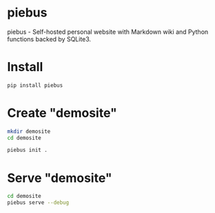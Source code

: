 # piebus

piebus - Self-hosted personal website with Markdown wiki and Python functions backed by SQLite3.


# Install

```bash
pip install piebus
```


# Create "demosite"

```bash
mkdir demosite
cd demosite

piebus init .
```


# Serve "demosite"

```bash
cd demosite
piebus serve --debug
```
